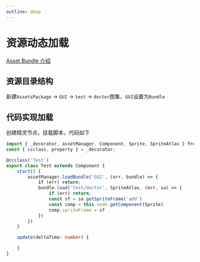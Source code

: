 ```yaml
---
outline: deep
---
```


# 资源动态加载

[Asset Bundle 介绍](https://docs.cocos.com/creator/manual/zh/asset/bundle.html#asset-bundle-%E4%BB%8B%E7%BB%8D)


## 资源目录结构

新建`AssetsPackage` -> `GUI` -> `test` -> `doctor`图集，`GUI`设置为`Bundle`

## 代码实现加载

创建精灵节点，挂载脚本，代码如下

```ts
import { _decorator, assetManager, Component, Sprite, SpriteAtlas } from 'cc';
const { ccclass, property } = _decorator;

@ccclass('Test')
export class Test extends Component {
    start() {
        assetManager.loadBundle('GUI', (err, bundle) => {
            if (err) return;
            bundle.load('test/doctor', SpriteAtlas, (err, sa) => {
                if (err) return;
                const sf = sa.getSpriteFrame('add')
                const comp = this.node.getComponent(Sprite)
                comp.spriteFrame = sf
            })
        })
    }

    update(deltaTime: number) {

    }
}
```

